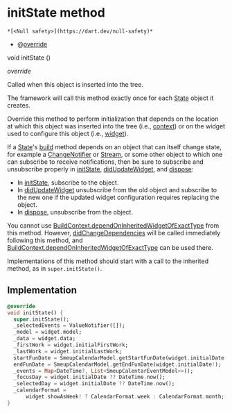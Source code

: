 


# initState method




    *[<Null safety>](https://dart.dev/null-safety)*



- @[override](https://api.flutter.dev/flutter/dart-core/override-constant.html)

void initState
()

_override_



<p>Called when this object is inserted into the tree.</p>
<p>The framework will call this method exactly once for each <a href="https://api.flutter.dev/flutter/widgets/State-class.html">State</a> object
it creates.</p>
<p>Override this method to perform initialization that depends on the
location at which this object was inserted into the tree (i.e., <a href="https://api.flutter.dev/flutter/widgets/State/context.html">context</a>)
or on the widget used to configure this object (i.e., <a href="https://api.flutter.dev/flutter/widgets/State/widget.html">widget</a>).</p>
<p>If a <a href="https://api.flutter.dev/flutter/widgets/State-class.html">State</a>'s <a href="../../smeup_widgets_smeup_calendar/SmeupCalendarState/build.md">build</a> method depends on an object that can itself
change state, for example a <a href="https://api.flutter.dev/flutter/foundation/ChangeNotifier-class.html">ChangeNotifier</a> or <a href="https://api.flutter.dev/flutter/dart-async/Stream-class.html">Stream</a>, or some
other object to which one can subscribe to receive notifications, then
be sure to subscribe and unsubscribe properly in <a href="../../smeup_widgets_smeup_calendar/SmeupCalendarState/initState.md">initState</a>,
<a href="https://api.flutter.dev/flutter/widgets/State/didUpdateWidget.html">didUpdateWidget</a>, and <a href="../../smeup_widgets_smeup_calendar/SmeupCalendarState/dispose.md">dispose</a>:</p>
<ul>
<li>In <a href="../../smeup_widgets_smeup_calendar/SmeupCalendarState/initState.md">initState</a>, subscribe to the object.</li>
<li>In <a href="https://api.flutter.dev/flutter/widgets/State/didUpdateWidget.html">didUpdateWidget</a> unsubscribe from the old object and subscribe
to the new one if the updated widget configuration requires
replacing the object.</li>
<li>In <a href="../../smeup_widgets_smeup_calendar/SmeupCalendarState/dispose.md">dispose</a>, unsubscribe from the object.</li>
</ul>
<p>You cannot use <a href="https://api.flutter.dev/flutter/widgets/BuildContext/dependOnInheritedWidgetOfExactType.html">BuildContext.dependOnInheritedWidgetOfExactType</a> from this
method. However, <a href="https://api.flutter.dev/flutter/widgets/State/didChangeDependencies.html">didChangeDependencies</a> will be called immediately
following this method, and <a href="https://api.flutter.dev/flutter/widgets/BuildContext/dependOnInheritedWidgetOfExactType.html">BuildContext.dependOnInheritedWidgetOfExactType</a> can
be used there.</p>
<p>Implementations of this method should start with a call to the inherited
method, as in <code>super.initState()</code>.</p>



## Implementation

```dart
@override
void initState() {
  super.initState();
  _selectedEvents = ValueNotifier([]);
  _model = widget.model;
  _data = widget.data;
  _firstWork = widget.initialFirstWork;
  _lastWork = widget.initialLastWork;
  startFunDate = SmeupCalendarModel.getStartFunDate(widget.initialDate!);
  endFunDate = SmeupCalendarModel.getEndFunDate(widget.initialDate!);
  _events = Map<DateTime?, List<SmeupCalentarEventModel>>();
  _focusDay = widget.initialDate ?? DateTime.now();
  _selectedDay = widget.initialDate ?? DateTime.now();
  _calendarFormat =
      widget.showAsWeek! ? CalendarFormat.week : CalendarFormat.month;
}
```








